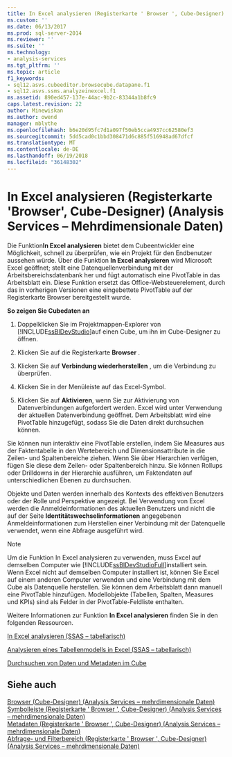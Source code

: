 ```yaml
---
title: In Excel analysieren (Registerkarte ' Browser ', Cube-Designer) (Analysis Services – mehrdimensionale Daten) | Microsoft Docs
ms.custom: ''
ms.date: 06/13/2017
ms.prod: sql-server-2014
ms.reviewer: ''
ms.suite: ''
ms.technology:
- analysis-services
ms.tgt_pltfrm: ''
ms.topic: article
f1_keywords:
- sql12.asvs.cubeeditor.browsecube.datapane.f1
- sql12.asvs.ssms.analyzeinexcel.f1
ms.assetid: 890ed457-137e-44ac-9b2c-83344a1b8fc9
caps.latest.revision: 22
author: Minewiskan
ms.author: owend
manager: mblythe
ms.openlocfilehash: b6e20d95fc7d1a097f50eb5cca4937cc62580ef3
ms.sourcegitcommit: 5dd5cad0c1bbd308471d6c885f516948ad67dfcf
ms.translationtype: MT
ms.contentlocale: de-DE
ms.lasthandoff: 06/19/2018
ms.locfileid: "36148302"
---
```

# <a name="analyze-in-excel-browser-tab-cube-designer-analysis-services---multidimensional-data"></a>In Excel analysieren (Registerkarte 'Browser', Cube-Designer) (Analysis Services – Mehrdimensionale Daten)
  Die Funktion**In Excel analysieren** bietet dem Cubeentwickler eine Möglichkeit, schnell zu überprüfen, wie ein Projekt für den Endbenutzer aussehen würde. Über die Funktion **In Excel analysieren** wird Microsoft Excel geöffnet; stellt eine Datenquellenverbindung mit der Arbeitsbereichsdatenbank her und fügt automatisch eine PivotTable in das Arbeitsblatt ein. Diese Funktion ersetzt das Office-Websteuerelement, durch das in vorherigen Versionen eine eingebettete PivotTable auf der Registerkarte Browser bereitgestellt wurde.  
  
 **So zeigen Sie Cubedaten an**  
  
1.  Doppelklicken Sie im Projektmappen-Explorer von [!INCLUDE[ssBIDevStudio](../includes/ssbidevstudio-md.md)]auf einen Cube, um ihn im Cube-Designer zu öffnen.  
  
2.  Klicken Sie auf die Registerkarte **Browser** .  
  
3.  Klicken Sie auf **Verbindung wiederherstellen** , um die Verbindung zu überprüfen.  
  
4.  Klicken Sie in der Menüleiste auf das Excel-Symbol.  
  
5.  Klicken Sie auf **Aktivieren**, wenn Sie zur Aktivierung von Datenverbindungen aufgefordert werden. Excel wird unter Verwendung der aktuellen Datenverbindung geöffnet. Dem Arbeitsblatt wird eine PivotTable hinzugefügt, sodass Sie die Daten direkt durchsuchen können.  
  
 Sie können nun interaktiv eine PivotTable erstellen, indem Sie Measures aus der Faktentabelle in den Wertebereich und Dimensionsattribute in die Zeilen- und Spaltenbereiche ziehen. Wenn Sie über Hierarchien verfügen, fügen Sie diese dem Zeilen- oder Spaltenbereich hinzu. Sie können Rollups oder Drilldowns in der Hierarchie ausführen, um Faktendaten auf unterschiedlichen Ebenen zu durchsuchen.  
  
 Objekte und Daten werden innerhalb des Kontexts des effektiven Benutzers oder der Rolle und Perspektive angezeigt. Bei Verwendung von Excel werden die Anmeldeinformationen des aktuellen Benutzers und nicht die auf der Seite **Identitätswechselinformationen** angegebenen Anmeldeinformationen zum Herstellen einer Verbindung mit der Datenquelle verwendet, wenn eine Abfrage ausgeführt wird.  
  
> [!NOTE]  
>  Um die Funktion In Excel analysieren zu verwenden, muss Excel auf demselben Computer wie [!INCLUDE[ssBIDevStudioFull](../includes/ssbidevstudiofull-md.md)]installiert sein. Wenn Excel nicht auf demselben Computer installiert ist, können Sie Excel auf einem anderen Computer verwenden und eine Verbindung mit dem Cube als Datenquelle herstellen. Sie können dem Arbeitsblatt dann manuell eine PivotTable hinzufügen. Modellobjekte (Tabellen, Spalten, Measures und KPIs) sind als Felder in der PivotTable-Feldliste enthalten.  
  
 Weitere Informationen zur Funktion **In Excel analysieren** finden Sie in den folgenden Ressourcen.  
  
 [In Excel analysieren &#40;SSAS – tabellarisch&#41;](tabular-models/analyze-in-excel-ssas-tabular.md)  
  
 [Analysieren eines Tabellenmodells in Excel &#40;SSAS – tabellarisch&#41;](tabular-models/analyze-a-tabular-model-in-excel-ssas-tabular.md)  
  
 [Durchsuchen von Daten und Metadaten im Cube](multidimensional-models/browse-data-and-metadata-in-cube.md)  
  
## <a name="see-also"></a>Siehe auch  
 [Browser &#40;Cube-Designer&#41; &#40;Analysis Services – mehrdimensionale Daten&#41;](browser-cube-designer-analysis-services-multidimensional-data.md)   
 [Symbolleiste &#40;Registerkarte ' Browser ', Cube-Designer&#41; &#40;Analysis Services – mehrdimensionale Daten&#41;](toolbar-browser-tab-cube-designer-analysis-services-multidimensional-data.md)   
 [Metadaten &#40;Registerkarte ' Browser ', Cube-Designer&#41; &#40;Analysis Services – mehrdimensionale Daten&#41;](metadata-browser-tab-cube-designer-analysis-services-multidimensional-data.md)   
 [Abfrage- und Filterbereich &#40;Registerkarte ' Browser ', Cube-Designer&#41; &#40;Analysis Services – mehrdimensionale Daten&#41;](query-filter-browser-cube-designer-analysis-services-multidimensional-data.md)  
  
  